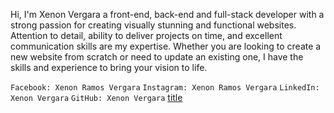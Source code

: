 Hi, I'm Xenon Vergara a front-end, back-end and full-stack developer with a strong passion for creating visually stunning and functional websites. Attention to detail, ability to deliver projects on time, and excellent communication skills are my expertise. Whether you are looking to create a new website from scratch or need to update an existing one, I have the skills and experience to bring your vision to life.

`Facebook: Xenon Ramos Vergara`
`Instagram: Xenon Ramos Vergara`
`LinkedIn: Xenon Vergara`
`GitHub: Xenon Vergara`
[title](https://www.example.com)
